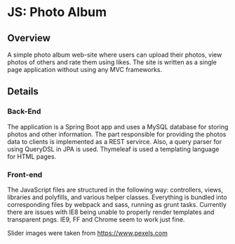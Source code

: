# JS: Photo Album

## Overview

A simple photo album web-site where users can upload their photos, view photos of others and rate them using likes. The site is written as a single page application without using any MVC frameworks.

## Details

### Back-End

The application is a Spring Boot app and uses a MySQL database for storing photos and other information. The part responsible for providing the photos data to clients is implemented as a REST servirce. Also, a query parser for using QueryDSL in JPA is used. Thymeleaf is used a templating language for HTML pages.

### Front-end

The JavaScript files are structured in the following way: controllers, views, libraries and polyfills, and various helper classes. Everything is bundled into corresponding files by webpack and sass, running as grunt tasks. Currently there are issues with IE8 being unable to properly render templates and transparent pngs. IE9, FF and Chrome seem to work just fine.

Slider images were taken from https://www.pexels.com
